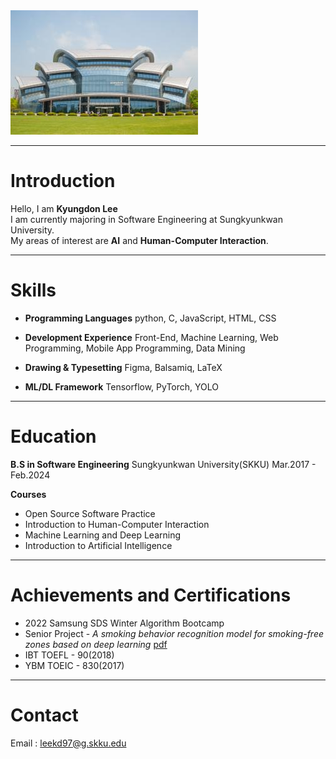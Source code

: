 <img src="./images/SKKU_Lib.jpg" width="300px" height="199px" title="SKKU_LOGO"/>

---

# Introduction
Hello, I am **Kyungdon Lee**\
I am currently majoring in Software Engineering at Sungkyunkwan University.\
My areas of interest are **AI** and **Human-Computer Interaction**.

---

# Skills

* **Programming Languages**
python, C, JavaScript, HTML, CSS

* **Development Experience**
Front-End, Machine Learning, Web Programming, Mobile App Programming, Data Mining

* **Drawing & Typesetting**
Figma, Balsamiq, LaTeX

* **ML/DL Framework**
Tensorflow, PyTorch, YOLO

---

# Education

**B.S in Software Engineering**
Sungkyunkwan University(SKKU) Mar.2017 - Feb.2024

**Courses**
* Open Source Software Practice
* Introduction to Human-Computer Interaction
* Machine Learning and Deep Learning
* Introduction to Artificial Intelligence

---

# Achievements and Certifications

* 2022 Samsung SDS Winter Algorithm Bootcamp
* Senior Project - _A smoking behavior recognition model for smoking-free zones based on deep learning_ [pdf](https://drive.google.com/file/d/12XLLvweaYAVhQ_KMN3CRb0QZc2gGGETV/view)
* IBT TOEFL - 90(2018)
* YBM TOEIC - 830(2017)

---

# Contact
Email : leekd97@g.skku.edu
